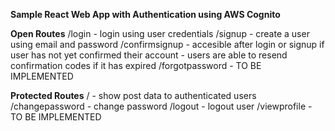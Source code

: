 **Sample React Web App with Authentication using AWS Cognito**

**Open Routes**
/login                 - login using user credentials
/signup                - create a user using email and password
/confirmsignup         - accesible after login or signup if user has not yet confirmed their account
                       - users are able to resend confirmation codes if it has expired 
/forgotpassword        - TO BE IMPLEMENTED
            
**Protected Routes**
/                      - show post data to authenticated users
/changepassword        - change password
/logout                - logout user
/viewprofile           - TO BE IMPLEMENTED
